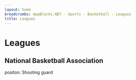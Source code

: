 ```yaml
---
layout: home 
breadcrumbs: AppBlocks.NET - Sports - Basketball - Leagues
title: Leagues
---
```

# Leagues

## National Basketball Association
positon: Shooting guard
